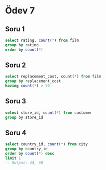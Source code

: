 # Ödev 7

## Soru 1

```sql
select rating, count(*) from film
group by rating 
order by count(*)
```

## Soru 2

```sql
select replacement_cost, count(*) from film
group by replacement_cost
having count(*) > 50
```

## Soru 3

```sql
select store_id, count(*) from customer
group by store_id
```

## Soru 4

```sql
select country_id, count(*) from city
group by country_id
order by count(*) desc
limit 1
-- Output: 44, 60
```
